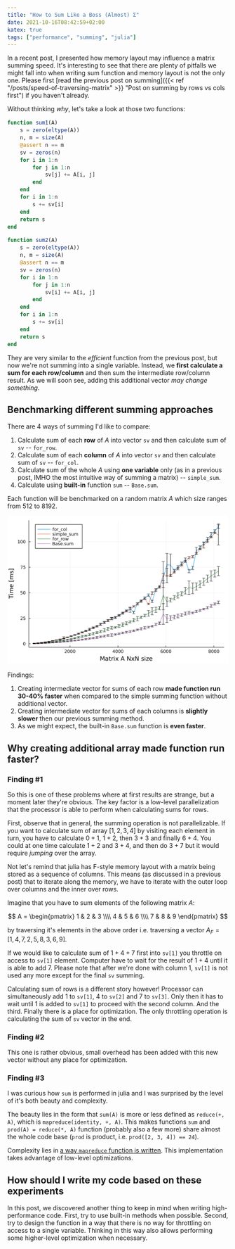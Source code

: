 ```yaml
---
title: "How to Sum Like a Boss (Almost) Σ"
date: 2021-10-16T08:42:59+02:00
katex: true
tags: ["performance", "summing", "julia"]
---
```


In a recent post, I presented how memory layout may influence a matrix summing speed.
It's interesting to see that there are plenty of pitfalls we might fall into when writing sum function and memory layout is not the only one.
Please first [read the previous post on summing]({{< ref "/posts/speed-of-traversing-matrix" >}} "Post on summing by rows vs cols first") if you haven't already.

Without thinking _why_, let's take a look at those two functions:

<!--more-->

```julia
function sum1(A)
    s = zero(eltype(A))
    n, m = size(A)
    @assert n == m
    sv = zeros(n)
    for i in 1:n
        for j in 1:n
            sv[j] += A[i, j]
        end
    end
    for i in 1:n
        s += sv[i]
    end
    return s
end
```

```julia
function sum2(A)
    s = zero(eltype(A))
    n, m = size(A)
    @assert n == m
    sv = zeros(n)
    for i in 1:n
        for j in 1:n
            sv[i] += A[i, j]
        end
    end
    for i in 1:n
        s += sv[i]
    end
    return s
end
```

They are very similar to the _efficient_ function from the previous post, but now we're not summing into a single variable.
Instead, we **first calculate a sum for each row/column** and then sum the intermediate row/column result.
As we will soon see, adding this additional vector _may change something_.

## Benchmarking different summing approaches

There are 4 ways of summing I'd like to compare:

1. Calculate sum of each **row** of $A$ into vector `sv` and then calculate sum of `sv` -- `for_row`.
2. Calculate sum of each **column** of $A$ into vector `sv` and then calculate sum of `sv` -- `for_col`.
3. Calculate sum of the whole $A$ using **one variable** only (as in a previous post, IMHO the most intuitive way of summing a matrix) -- `simple_sum`.
4. Calculate using **built-in** function `sum` -- `Base.sum`.

Each function will be benchmarked on a random matrix $A$ which size ranges from 512 to 8192.

![Benchmark](/posts/how-to-sum-like-a-boss/benchmark.png)

Findings:

1. Creating intermediate vector for sums of each row **made function run 30-40% faster** when compared to the simple summing function without additional vector.
2. Creating intermediate vector for sums of each columns is **slightly slower** then our previous summing method.
3. As we might expect, the built-in `Base.sum` function is **even faster**.

## Why creating additional array made function run faster?

### Finding #1

So this is one of these problems where at first results are strange, but a moment later they're obvious.
The key factor is a low-level parallelization that the processor is able to perform when calculating sums for rows.

First, observe that in general, the summing operation is not parallelizable.
If you want to calculate sum of array $[1, 2, 3, 4]$ by visiting each element in turn, you have to calculate $0 + 1$, $1 + 2$, then $3 + 3$ and finally $6 + 4$.
You could at one time calculate $1 + 2$ and $3 + 4$, and then do $3 + 7$ but it would require _jumping_ over the array.

Not let's remind that julia has F-style memory layout with a matrix being stored as a sequence of columns.
This means (as discussed in a previous post) that to iterate along the memory, we have to iterate with the outer loop over columns and the inner over rows.

Imagine that you have to sum elements of the following matrix $A$:

$$
A = \begin{pmatrix}
 1 & 2 & 3 \\\\ 4 & 5 & 6 \\\\  7 & 8 & 9
\end{pmatrix}
$$

by traversing it's elements in the above order i.e. traversing a vector $A_F = [1,4,7,2,5,8,3,6,9]$.

If we would like to calculate sum of $1+4+7$ first into `sv[1]` you throttle on access to `sv[1]` element.
Computer have to wait for the result of $1+4$ until it is able to add $7$.
Please note that after we're done with column 1, `sv[1]` is not used any more except for the final `sv` summing.

Calculating sum of rows is a different story however!
Processor can simultaneously add $1$ to `sv[1]`, $4$ to `sv[2]` and $7$ to `sv[3]`.
Only then it has to wait until $1$ is added to `sv[1]` to proceed with the second column. And the third.
Finally there is a place for optimization.
The only throttling operation is calculating the sum of `sv` vector in the end.

### Finding #2

This one is rather obvious, small overhead has been added with this new vector without any place for optimization.

### Finding #3

I was curious how `sum` is performed in julia and I was surprised by the level of it's both beauty and complexity.

The beauty lies in the form that `sum(A)` is more or less defined as `reduce(+, A)`, which is `mapreduce(identity, +, A)`.
This makes functions `sum` and `prod(A) = reduce(*, A)` function (probably also a few more) share almost the whole code base (`prod` is product, i.e. `prod([2, 3, 4]) == 24`).

Complexity lies in [a way `mapreduce` function is written](https://github.com/JuliaLang/julia/blob/ae8452a9e0b973991c30f27beb2201db1b0ea0d3/base/reduce.jl#L605-L645).
This implementation takes advantage of low-level optimizations.

## How should I write my code based on these experiments

In this post, we discovered another thing to keep in mind when writing high-performance code. 
First, try to use built-in methods when possible.
Second, try to design the function in a way that there is no way for throttling on access to a single variable.
Thinking in this way also allows performing some higher-level optimization when necessary.
